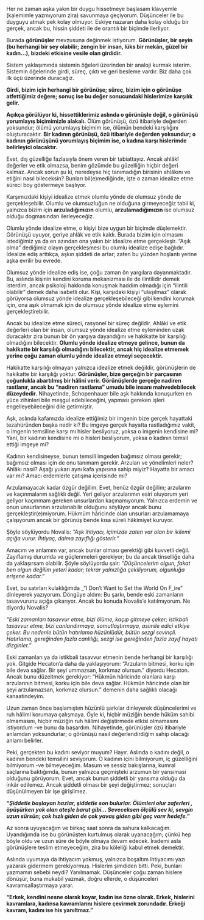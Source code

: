 Her ne zaman aşka yakın bir duygu hissetmeye başlasam klavyemle (kalemimle yazmıyorum zira) savunmaya geçiyorum. Düşünceler ile bu duyguyu atmak pek kolay olmuyor. Eskiye nazaran daha kolay olduğu bir gerçek, ancak bu, hissin şiddeti ile de orantılı bir biçimde ilerliyor.

Burada **görünüşler** mevzusuna değinmek istiyorum. **Görünüşler, bir şeyin (bu herhangi bir şey olabilir; zengin bir insan, lüks bir mekân, güzel bir kadın…), bizdeki etkisine vesile olan girdidir.**

Sistem yaklaşımında sistemin öğeleri üzerinden bir analoji kurmak isterim. Sistemin öğelerinde girdi, süreç, çıktı ve geri besleme vardır. Biz daha çok ilk üçü üzerinde duracağız.

**Girdi, bizim için herhangi bir görünüşe; süreç, bizim için o görünüşe atfettiğimiz değere; sonuç ise bu değer sonucundaki hislerimize karşılık gelir.**

**Açıkça görülüyor ki, hissettiklerimiz aslında o görünüşle değil, o görünüşü yorumlayış biçimimizle alakalı.** Ölüm görünüşü, özü itibariyle değerden yoksundur; ölümü yorumlayış biçimim ise, ölümün bendeki karşılığını oluşturacaktır. **Bir kadının görünüşü, özü itibariyle değerden yoksundur; o kadının görünüşünü yorumlayış biçimim ise, o kadına karşı hislerimde belirleyici olacaktır.**

Evet, dış güzelliğe fazlasıyla önem veren bir tabiattayız. Ancak ahlâkî değerler ve etik olmazsa, benim gözümde bu güzelliğin hiçbir değeri kalmaz. Ancak sorun şu ki, neredeyse hiç tanımadığın birisinin ahlâkını ve etiğini nasıl bileceksin? Bunları bil(e)mediğinde, işte o zaman idealize etme süreci boy göstermeye başlıyor.

Karşımızdaki kişiyi idealize etmek olumlu yönde de olumsuz yönde de gerçekleşebilir. Olumlu ve olumsuzluğun ne olduğuna girmeyeceğiz tabii ki, yalnızca bizim için **arzuladığımızın** olumlu, **arzulamadığımızın** ise olumsuz olduğu dogmasından ilerleyeceğiz.

Olumlu yönde idealize etme, o kişiyi bize uygun bir biçimde düşlemektir. Görünüşü uyuyor, geriye ahlâk ve etik kaldı. Burada bizim için olmasını istediğimiz ya da en azından ona yakın bir idealize etme gerçekleşir. “Aşık olma” dediğimiz olayın gerçekleşmesi bu olumlu idealize edişe bağlıdır. İdealize ediş arttıkça, aşkın şiddeti de artar; zaten bu yüzden hoşlantı yerine aşka evrilir bu evrede.

Olumsuz yönde idealize ediş ise, çoğu zaman ön yargılara dayanmaktadır. Bu, aslında kişinin kendini koruma mekanizması ile de ilintilidir demek isterdim, ancak psikoloji hakkında konuşmak haddim olmadığı için “ilintili olabilir” demek daha isabetli olur. Kişi, karşıdaki kişiyi “ulaşılmaz” olarak görüyorsa olumsuz yönde idealize gerçekleşebileceği gibi kendini korumak için, ona aşık olmamak için de olumsuz yönde idealize etme eylemini gerçekleştirebilir.

Ancak bu idealize etme süreci, rasyonel bir süreç değildir. Ahlâki ve etik değerleri olan bir insan, olumsuz yönde idealize etme eyleminden uzak duracaktır zira bunun bir ön yargıya dayandığını ve hakikatte bir karşılığı olmadığını bilecektir. **Olumlu yönde idealize etmeye gelince, bunun da hakikatte bir karşılığı olmadığını bilecektir, ancak hiç idealize etmemek yerine çoğu zaman olumlu yönde idealize etmeyi seçecektir.**

Hakikatte karşılığı olmayan yalnızca idealize etmek değildir, görünüşlerin de hakikatte bir karşılığı yoktur. **Görünüşler, bize gerçeğin bir parçasının çoğunlukla abartılmış bir hâlini verir. Görünüşlerde gerçeğe nadiren rastlanır, ancak bu “nadiren rastlama” umudu bile insanı mahvedebilecek düzeydedir.** Nihayetinde, Schopenhauer bile aşk hakkında konuşurken en yüce zihinleri bile meşgul edebileceğini, yapması gereken işleri engelleyebileceğini dile getirmiştir.

Aşk, aslında kafamızda idealize ettiğimiz bir imgenin bize gerçek hayattaki tezahüründen başka nedir ki? Bu imgeye gerçek hayatta rastladığımız vakit, o imgenin temsiline karşı mı hisler besliyoruz, yoksa o imgenin kendisine mi? Yani, bir kadının kendisine mi o hisleri besliyorum, yoksa o kadının temsil ettiği imgeye mi?

Kadının kendisineyse, bunun temsili imgeden bağımsız olması gerekir; bağımsız olması için de onu tanımam gerekir. Arzuları ve yönelimleri neler? Ahlâkı nasıl? Aşağı yukarı aynı kafa yapısına sahip miyiz? Hayatta bir amacı var mı? Amacı erdemlerle çatışma içerisinde mi?

Arzulamayacak kadar özgür değilim. Evet, henüz özgür değilim; arzularım ve kaçınmalarım sağlıklı değil. Yeri geliyor arzularımın esiri oluyorum yeri geliyor kaçınmam gereken unsurlardan kaçınamıyorum. Yalnızca erdemin ve onun unsurlarının arzulanabilir olduğunu söylüyor ancak bunu gerçekleştir(e)miyorum. Hükmüm hâricinde olan unsurları arzulamamaya çalışıyorum ancak bir görünüş bende kısa süreli hâkimiyet kuruyor.

Şöyle söylüyordu Novalis: _“Aşk ihtiyacı, içimizde zaten var olan bir ikilemi açığa vurur. İhtiyaç, daima zayıflığı gösterir.”_

Amacım ve anlamım var, ancak bunlar olması gerektiği gibi kuvvetli değil. Zayıflamış durumda ve güçlenmeleri gerekiyor; bu da ancak tinselliğe daha da yaklaşırsam olabilir. Şöyle söylüyordu şair: _“Düşüncelerim olgun, fakat ben olgun değilim yeteri kadar; tekrar yalnızlığa çekiliyorum, olgunluğa erişene kadar.”_

Evet, bu satırları kulaklığımda _“I Don’t Want to Set the World On F_ire” dinleyerek yazıyorum. Döngüye aldım: Bu şarkı, bende eski zamanların tasavvurunu açığa çıkarıyor. Ancak bu konuda Novalis’e katılmıyorum. Ne diyordu Novalis?

_“Eski zamanları tasavvur etme, bizi ölüme, kaçıp gitmeye çeker; istikbali tasavvur etme, bizi canlandırmaya, somutlaştırmaya, asimile edici etkiye çeker. Bu nedenle bütün hatırlama hüzünlüdür, bütün sezgi sevinçli. Hatırlama, gereğinden fazla canlılığı, sezgi ise gereğinden fazla zayıf hayatı dizginler.”_

Eski zamanları ya da istikbali tasavvur etmenin bende herhangi bir karşılığı yok. Gitgide Hecaton’a daha da yaklaşıyorum: “Arzuların bitmesi, korku için bile deva sağlar. Bir şeyi ummazsan, korkmaz olursun.” diyordu Hecaton. Ancak bunu düzeltmek gerekiyor: “Hükmün hâricinde olanlara karşı arzularının bitmesi, korku için bile deva sağlar. Hükmün hâricinde olan bir şeyi arzulamazsan, korkmaz olursun.” demenin daha sağlıklı olacağı kanaatindeyim.

Uzun zaman önce başlamıştım hüzünlü şarkılar dinleyerek düşüncelerimi ve ruh hâlimi korumaya çalışmaya. Öyle ki, hiçbir müziğin bende hüküm sahibi olmamasını, hiçbir müziğin ruh hâlimi değiştirmede etkisi olmamasını istiyordum -ve bunu da başardım. Nihayetinde, görünüşler özü itibariyle anlamdan yoksundurlar; o görünüşü nasıl değerlendirdiğim sahip olacağı anlamı belirler.

Peki, gerçekten bu kadını seviyor muyum? Hayır. Aslında o kadını değil, o kadının bendeki temsilini seviyorum. O kadının içini bilmiyorum, iç güzelliğini bilmiyorum -ve bilmeyeceğim. Masum ve sessiz bakışlarına, kumral saçlarına baktığımda, bunun yalnızca geçmişteki arzumun bir yansıması olduğunu görüyorum. Evet, ancak bunun şiddetli bir yansıma olduğu da inkâr edilemez. Ancak şiddetli olması bir şeyi değiştirmez; sonuçları düşünülmeyen bir işe girişilmez.

**“_Şiddetle başlayan hazlar, şiddetle son bulurlar. Ölümleri olur zaferleri , öpüşürken yok olan ateşle barut gibi… Seveceksen ölçülü sev ki, sevgin uzun sürsün; çok hızlı giden de çok yavaş giden gibi geç varır hedefe.”_**

Az sonra uyuyacağım ve birkaç saat sonra da sahura kalkacağım. Uyandığımda ise bu görünüşten kurtulmuş olarak uyanacağım; çünkü hep böyle oldu ve uzun süre de böyle olmaya devam edecek. İrademi asla görünüşlere teslim etmeyeceğim, zira bu köleliği kabul etmek demektir.

Aslında uyumaya da ihtiyacım yokmuş, yalnızca boşaltım ihtiyacımı yazı yazarak gidermem gerekiyormuş. Hislerim şimdiden bitti. Peki, bunları yazmamın sebebi neydi? Yanılmamak. Düşünceler çoğu zaman hislere dönüşür, buna mukabil yazmak, doğru ellerde, o düşünceleri kavramsallaştırmaya yarar.

**“Erkek, kendini nesne olarak koyar, kadın ise özne olarak. Erkek, hislerini kavramlara, kadınsa kavramlarını hislere çevirmek zorundadır. Erkeği kavram, kadını ise his yanıltmaz.”**